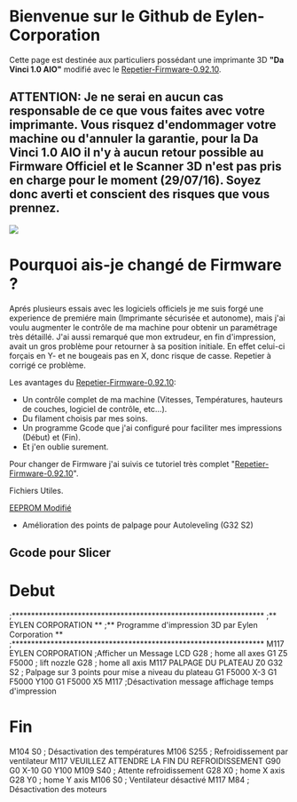 # Bienvenue sur le Github de Eylen-Corporation

Cette page est destinée aux particuliers possédant une imprimante 3D **"Da Vinci 1.0 AIO"** modifié avec le [Repetier-Firmware-0.92.10](https://github.com/luc-github/Repetier-Firmware-0.92/tree/devt).

## ATTENTION: Je ne serai en aucun cas responsable de ce que vous faites avec votre imprimante. Vous risquez d'endommager votre machine ou d'annuler la garantie, pour la Da Vinci 1.0 AIO il n'y à aucun retour possible au Firmware Officiel et le Scanner 3D n'est pas pris en charge pour le moment (29/07/16). Soyez donc averti et conscient des risques que vous prennez.

![](https://images-na.ssl-images-amazon.com/images/I/61yCScw0nyL._SL1000_.jpg)

# Pourquoi ais-je changé de Firmware ?

Aprés plusieurs essais avec les logiciels officiels je me suis forgé une experience de premiére main (Imprimante sécurisée et autonome), mais j'ai voulu augmenter le contrôle de ma machine pour obtenir un paramétrage très détaillé. J'ai aussi remarqué que mon extrudeur, en fin d'impression, avait un gros problème pour retourner à sa position initiale. En effet celui-ci forçais en Y- et ne bougeais pas en X, donc risque de casse. Repetier à corrigé ce problème.

Les avantages du [Repetier-Firmware-0.92.10](https://github.com/luc-github/Repetier-Firmware-0.92/tree/devt): 
- Un contrôle complet de ma machine (Vitesses, Températures, hauteurs de couches, logiciel de contrôle, etc...).
- Du filament choisis par mes soins.
- Un programme Gcode que j'ai configuré pour faciliter mes impressions (Début) et (Fin).
- Et j'en oublie surement.

Pour changer de Firmware j'ai suivis ce tutoriel très complet "[Repetier-Firmware-0.92.10](https://github.com/luc-github/Repetier-Firmware-0.92/tree/devt)".

Fichiers Utiles.

[EEPROM Modifié](https://github.com/Eylen-Corporation/Da-Vinci-AIO-Configurations/blob/6c4ff30f4fdb1d9dd75bea045f1c44bfc464134c/EEPRom-Eylen-CorporationV2.0.epr)
- Amélioration des points de palpage pour Autoleveling (G32 S2)

## Gcode pour Slicer

# Debut

;*****************************************************************
;**                     EYLEN CORPORATION                       **
;**     Programme d'impression 3D par Eylen Corporation         **
;*****************************************************************
M117 EYLEN CORPORATION ;Afficher un Message LCD
G28 ; home all axes
G1 Z5 F5000 ; lift nozzle
G28 ; home all axis
M117 PALPAGE DU PLATEAU Z0
G32 S2 ; Palpage sur 3 points pour mise a niveau du plateau
G1 F5000 X-3
G1 F5000 Y100
G1 F5000 X5
M117 ;Désactivation message affichage temps d'impression


# Fin

M104 S0 ; Désactivation des températures
M106 S255 ; Refroidissement par ventilateur
M117 VEUILLEZ ATTENDRE LA FIN DU REFROIDISSEMENT
G90
G0 X-10
G0 Y100
M109 S40 ; Attente refroidissement
G28 X0  ; home X axis
G28 Y0  ; home Y axis
M106 S0 ; Ventilateur désactivé
M117
M84     ; Désactivation des moteurs

